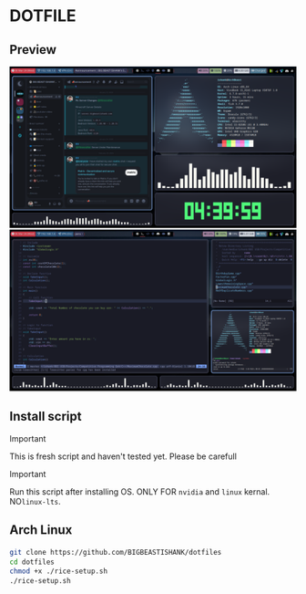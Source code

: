 # DOTFILE

## Preview
![idle.png](/Preview/idle.png)
![working.png](/Preview/working.png)

## Install script
> [!Important]
> This is fresh script and haven't tested yet. Please be carefull

> [!Important]
> Run this script after installing OS. ONLY FOR `nvidia` and `linux` kernal. NO`linux-lts`.

## Arch Linux
```sh
git clone https://github.com/BIGBEASTISHANK/dotfiles
cd dotfiles
chmod +x ./rice-setup.sh
./rice-setup.sh
```
